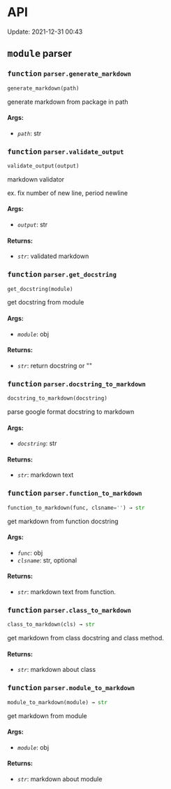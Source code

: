 # API

Update: 2021-12-31 00:43

## <kbd>module</kbd> parser

### <kbd>function</kbd> `parser.generate_markdown`

```python
generate_markdown(path)
```

generate markdown from package in path

#### Args:

- *`path`*: str

### <kbd>function</kbd> `parser.validate_output`

```python
validate_output(output)
```

markdown validator

ex. fix number of new line, period newline

#### Args:

- *`output`*: str

#### Returns:

- *`str`*:  validated markdown

### <kbd>function</kbd> `parser.get_docstring`

```python
get_docstring(module)
```

get docstring from module

#### Args:

- *`module`*: obj

#### Returns:

- *`str`*:  return docstring or ""

### <kbd>function</kbd> `parser.docstring_to_markdown`

```python
docstring_to_markdown(docstring)
```

parse google format docstring to markdown

#### Args:

- *`docstring`*: str

#### Returns:

- *`str`*:  markdown text

### <kbd>function</kbd> `parser.function_to_markdown`

```python
function_to_markdown(func, clsname='') → str
```

get markdown from function docstring

#### Args:

- *`func`*: obj
- *`clsname`*: str, optional

#### Returns:

- *`str`*:  markdown text from function.

### <kbd>function</kbd> `parser.class_to_markdown`

```python
class_to_markdown(cls) → str
```

get markdown from class docstring and class method.

#### Returns:

- *`str`*:  markdown about class

### <kbd>function</kbd> `parser.module_to_markdown`

```python
module_to_markdown(module) → str
```

get markdown from module

#### Args:

- *`module`*: obj

#### Returns:

- *`str`*:  markdown about module
